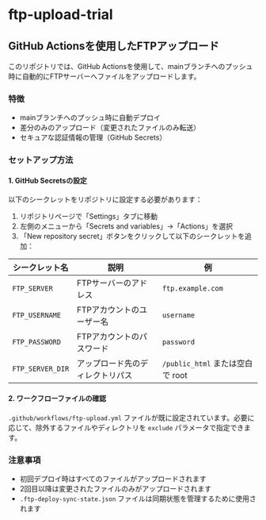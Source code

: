 # ftp-upload-trial

## GitHub Actionsを使用したFTPアップロード

このリポジトリでは、GitHub Actionsを使用して、mainブランチへのプッシュ時に自動的にFTPサーバーへファイルをアップロードします。

### 特徴
- mainブランチへのプッシュ時に自動デプロイ
- 差分のみのアップロード（変更されたファイルのみ転送）
- セキュアな認証情報の管理（GitHub Secrets）

### セットアップ方法

#### 1. GitHub Secretsの設定

以下のシークレットをリポジトリに設定する必要があります：

1. リポジトリページで「Settings」タブに移動
2. 左側のメニューから「Secrets and variables」→「Actions」を選択
3. 「New repository secret」ボタンをクリックして以下のシークレットを追加：

| シークレット名 | 説明 | 例 |
|-------------|------|-----|
| `FTP_SERVER` | FTPサーバーのアドレス | `ftp.example.com` |
| `FTP_USERNAME` | FTPアカウントのユーザー名 | `username` |
| `FTP_PASSWORD` | FTPアカウントのパスワード | `password` |
| `FTP_SERVER_DIR` | アップロード先のディレクトリパス | `/public_html` または空白で root |

#### 2. ワークフローファイルの確認

`.github/workflows/ftp-upload.yml` ファイルが既に設定されています。必要に応じて、除外するファイルやディレクトリを `exclude` パラメータで指定できます。

### 注意事項

- 初回デプロイ時はすべてのファイルがアップロードされます
- 2回目以降は変更されたファイルのみがアップロードされます
- `.ftp-deploy-sync-state.json` ファイルは同期状態を管理するために使用されます
